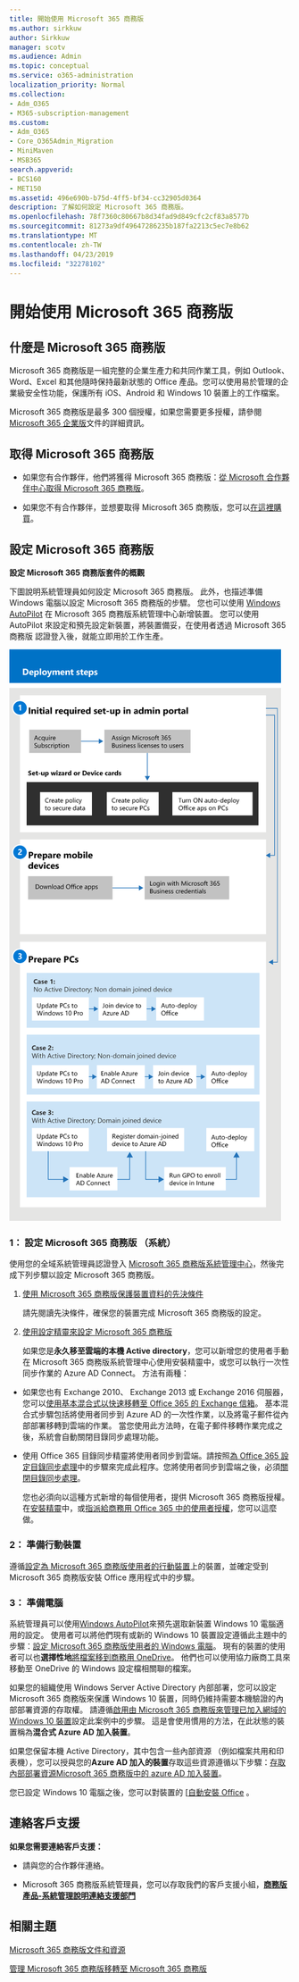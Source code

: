 ```yaml
---
title: 開始使用 Microsoft 365 商務版
ms.author: sirkkuw
author: Sirkkuw
manager: scotv
ms.audience: Admin
ms.topic: conceptual
ms.service: o365-administration
localization_priority: Normal
ms.collection:
- Adm_O365
- M365-subscription-management
ms.custom:
- Adm_O365
- Core_O365Admin_Migration
- MiniMaven
- MSB365
search.appverid:
- BCS160
- MET150
ms.assetid: 496e690b-b75d-4ff5-bf34-cc32905d0364
description: 了解如何設定 Microsoft 365 商務版。
ms.openlocfilehash: 78f7360c80667b8d34fad9d849cfc2cf83a8577b
ms.sourcegitcommit: 81273a9df49647286235b187fa2213c5ec7e8b62
ms.translationtype: MT
ms.contentlocale: zh-TW
ms.lasthandoff: 04/23/2019
ms.locfileid: "32278102"
---
```

# <a name="get-started-with-microsoft-365-business"></a>開始使用 Microsoft 365 商務版

## <a name="what-is-microsoft-365-business"></a>什麼是 Microsoft 365 商務版

Microsoft 365 商務版是一組完整的企業生產力和共同作業工具，例如 Outlook、Word、Excel 和其他隨時保持最新狀態的 Office 產品。您可以使用易於管理的企業級安全性功能，保護所有 iOS、Android 和 Windows 10 裝置上的工作檔案。
  
Microsoft 365 商務版是最多 300 個授權，如果您需要更多授權，請參閱[Microsoft 365 企業版](https://go.microsoft.com/fwlink/p/?linkid=860986)文件的詳細資訊。 
  
## <a name="get-microsoft-365-business"></a>取得 Microsoft 365 商務版

- 如果您有合作夥伴，他們將獲得 Microsoft 365 商務版：[從 Microsoft 合作夥伴中心取得 Microsoft 365 商務版](get-microsoft-365-business.md)。
    
- 如果您不有合作夥伴，並想要取得 Microsoft 365 商務版，您可以[在這裡購買](https://www.microsoft.com/en-us/microsoft-365/business)。
    
## <a name="set-up-microsoft-365-business"></a>設定 Microsoft 365 商務版

 **設定 Microsoft 365 商務版套件的概觀**
  
下圖說明系統管理員如何設定 Microsoft 365 商務版。 此外，也描述準備 Windows 電腦以設定 Microsoft 365 商務版的步驟。 您也可以使用 [Windows AutoPilot](add-autopilot-devices-and-profile.md) 在 Microsoft 365 商務版系統管理中心新增裝置。 您可以使用 AutoPilot 來設定和預先設定新裝置，將裝置備妥，在使用者透過 Microsoft 365 商務版 認證登入後，就能立即用於工作生產。
  
![A diagram that shows the setup and management flow for admins, and also for a user](media/249f81fc-7e79-44c7-8425-3a0b7b651c3b.png)
  
### <a name="1-set-up-microsoft-365-business-admin"></a>1： 設定 Microsoft 365 商務版 （系統）

使用您的全域系統管理員認證登入 [Microsoft 365 商務版系統管理中心](https://portal.office.com/adminportal/home)，然後完成下列步驟以設定 Microsoft 365 商務版。 
  
1. [使用 Microsoft 365 商務版保護裝置資料的先決條件](pre-requisites-for-data-protection.md)
    
    請先閱讀先決條件，確保您的裝置完成 Microsoft 365 商務版的設定。
    
2. [使用設定精靈來設定 Microsoft 365 商務版](set-up.md)
    
    如果您是**永久移至雲端的本機 Active directory**，您可以新增您的使用者手動在 Microsoft 365 商務版系統管理中心使用安裝精靈中，或您可以執行一次性同步作業的 Azure AD Connect。 方法有兩種： 
    
  - 如果您也有 Exchange 2010、 Exchange 2013 或 Exchange 2016 伺服器，您可以[使用基本混合式以快速移轉至 Office 365 的 Exchange 信箱](https://support.office.com/article/fdecceed-0702-4af3-85be-f2a0013937ef)。 基本混合式步驟包括將使用者同步到 Azure AD 的一次性作業，以及將電子郵件從內部部署移轉到雲端的作業。 當您使用此方法時，在電子郵件移轉作業完成之後，系統會自動關閉目錄同步處理功能。
    
  - 使用 Office 365 目錄同步精靈將使用者同步到雲端。請按照[為 Office 365 設定目錄同步處理](https://support.office.com/article/1b3b5318-6977-42ed-b5c7-96fa74b08846)中的步驟來完成此程序。您將使用者同步到雲端之後，必須[關閉目錄同步處理](https://support.office.com/article/ee5f861e-bd48-4267-83d1-a4ead4b4a00d)。
    
    您也必須向以這種方式新增的每個使用者，提供 Microsoft 365 商務版授權。 在[安裝精靈](set-up.md)中，或[指派給商務用 Office 365 中的使用者授權](https://support.office.com/article/997596B5-4173-4627-B915-36ABAC6786DC)，您可以這麼做。
    
### <a name="2-prepare-mobile-devices"></a>2： 準備行動裝置

遵循[設定為 Microsoft 365 商務版使用者的行動裝置](set-up-mobile-devices.md)上的裝置，並確定受到 Microsoft 365 商務版安裝 Office 應用程式中的步驟。 
  
### <a name="3-prepare-pcs"></a>3： 準備電腦

系統管理員可以使用[Windows AutoPilot](add-autopilot-devices-and-profile.md)來預先選取新裝置 Windows 10 電腦適用的設定。 使用者可以將他們現有或新的 Windows 10 裝置設定遵循此主題中的步驟：[設定 Microsoft 365 商務版使用者的 Windows 電腦](set-up-windows-devices.md)。 現有的裝置的使用者可以也**選擇性地**[將檔案移到商務用 OneDrive](move-files-to-onedrive.md)。 他們也可以使用協力廠商工具來移動至 OneDrive 的 Windows 設定檔相關聯的檔案。
  
如果您的組織使用 Windows Server Active Directory 內部部署，您可以設定 Microsoft 365 商務版來保護 Windows 10 裝置，同時仍維持需要本機驗證的內部部署資源的存取權。 請遵循[啟用由 Microsoft 365 商務版來管理已加入網域的 Windows 10 裝置](manage-windows-devices.md)設定此案例中的步驟。 這是會使用慣用的方法，在此狀態的裝置稱為**混合式 Azure AD 加入裝置**。 
  
如果您保留本機 Active Directory，其中包含一些內部資源 （例如檔案共用和印表機），您可以授與您的**Azure AD 加入的裝置**存取這些資源遵循以下步驟：[存取內部部署資源Microsoft 365 商務版中的 azure AD 加入裝置](access-resources.md)。
  
您已設定 Windows 10 電腦之後，您可以對裝置的 [[自動安裝 Office](auto-install-or-uninstall-office.md) 。 
  
## <a name="contact-support"></a>連絡客戶支援

 **如果您需要連絡客戶支援：**
  
- 請與您的合作夥伴連絡。
    
- Microsoft 365 商務版系統管理員，您可以存取我們的客戶支援小組，**[商務版產品-系統管理說明連絡支援部門](https://support.office.com/article/32a17ca7-6fa0-4870-8a8d-e25ba4ccfd4b)**
    
## <a name="related-topics"></a>相關主題
[Microsoft 365 商務版文件和資源](https://go.microsoft.com/fwlink/p/?linkid=853701)
  
[管理 Microsoft 365 商務版](manage.md)[移轉至 Microsoft 365 商務版](migrate-to-microsoft-365-business.md)
  

